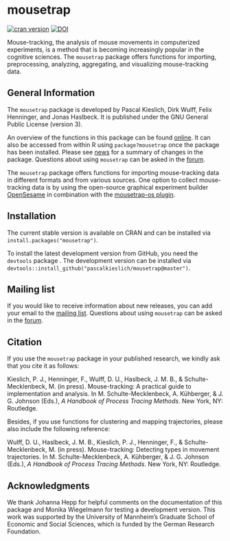 
<!-- README.md is generated from README.Rmd. Please edit that file -->

# mousetrap

[![cran
version](http://www.r-pkg.org/badges/version/mousetrap)](https://CRAN.R-project.org/package=mousetrap)
[![DOI](https://zenodo.org/badge/DOI/10.5281/zenodo.596640.svg)](https://doi.org/10.5281/zenodo.596640)

Mouse-tracking, the analysis of mouse movements in computerized
experiments, is a method that is becoming increasingly popular in the
cognitive sciences. The `mousetrap` package offers functions for
importing, preprocessing, analyzing, aggregating, and visualizing
mouse-tracking data.

## General Information

The `mousetrap` package is developed by Pascal Kieslich, Dirk Wulff,
Felix Henninger, and Jonas Haslbeck. It is published under the GNU
General Public License (version 3).

An overview of the functions in this package can be found
[online](http://pascalkieslich.github.io/mousetrap/reference/mousetrap.html).
It can also be accessed from within R using `package?mousetrap` once the
package has been installed. Please see
[news](http://pascalkieslich.github.io/mousetrap/news) for a summary of
changes in the package. Questions about using `mousetrap` can be asked
in the
[forum](http://forum.cogsci.nl/index.php?p=/categories/mousetrap).

The `mousetrap` package offers functions for importing mouse-tracking
data in different formats and from various sources. One option to
collect mouse-tracking data is by using the open-source graphical
experiment builder [OpenSesame](http://osdoc.cogsci.nl/) in combination
with the [mousetrap-os
plugin](https://github.com/pascalkieslich/mousetrap-os).

## Installation

The current stable version is available on CRAN and can be installed via
`install.packages("mousetrap")`.

To install the latest development version from GitHub, you need the
`devtools` package . The development version can be installed via
`devtools::install_github("pascalkieslich/mousetrap@master")`.

## Mailing list

If you would like to receive information about new releases, you can add
your email to the [mailing list](http://eepurl.com/co1AqX). Questions
about using `mousetrap` can be asked in the
[forum](http://forum.cogsci.nl/index.php?p=/categories/mousetrap).

## Citation

If you use the `mousetrap` package in your published research, we kindly
ask that you cite it as follows:

Kieslich, P. J., Henninger, F., Wulff, D. U., Haslbeck, J. M. B., &
Schulte-Mecklenbeck, M. (in press). Mouse-tracking: A practical guide to
implementation and analysis. In M. Schulte-Mecklenbeck, A. Kühberger, &
J. G. Johnson (Eds.), *A Handbook of Process Tracing Methods*. New York,
NY: Routledge.

Besides, if you use functions for clustering and mapping trajectories,
please also include the following reference:

Wulff, D. U., Haslbeck, J. M. B., Kieslich, P. J., Henninger, F., &
Schulte-Mecklenbeck, M. (in press). Mouse-tracking: Detecting types in
movement trajectories. In M. Schulte-Mecklenbeck, A. Kühberger, & J. G.
Johnson (Eds.), *A Handbook of Process Tracing Methods*. New York, NY:
Routledge.

## Acknowledgments

We thank Johanna Hepp for helpful comments on the documentation of this
package and Monika Wiegelmann for testing a development version. This
work was supported by the University of Mannheim’s Graduate School of
Economic and Social Sciences, which is funded by the German Research
Foundation.
